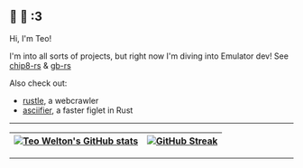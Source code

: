 ## 👋 🌸 :3

Hi, I'm Teo!

I'm into all sorts of projects, but right now I'm diving into Emulator dev! See [chip8-rs](https://github.com/teowelton/chip8-rs) & [gb-rs](https://github.com/teowelton/gb-rs)

Also check out:
- [rustle](https://github.com/teowelton/Rustle), a webcrawler
- [asciifier](https://github.com/teowelton/asciifier), a faster figlet in Rust

---

<div align="center">

| [![Teo Welton's GitHub stats](https://github-readme-stats.vercel.app/api?username=teowelton&bg_color=1e1e2e&text_color=cdd6f4&icon_color=cba6f7&title_color=94e2d5)](https://github.com/teowelton) | [![GitHub Streak](https://streak-stats.demolab.com?user=teowelton&theme=catppuccin-mocha)](https://git.io/streak-stats) |
|:-------------------------:|:-------------------------:|

</div>

---
